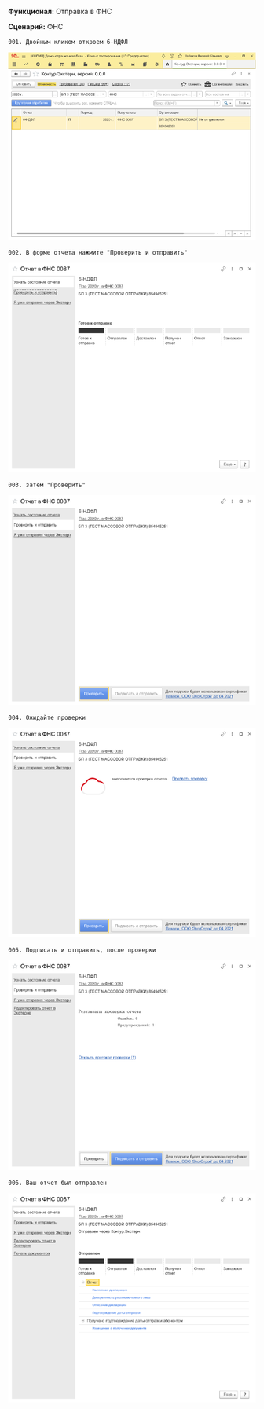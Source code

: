 **Функционал:** Отправка в ФНС


**Сценарий:** ФНС

	001. Двойным кликом откроем 6-НДФЛ
![](Отправка_в_ФНС/Отправка_в_ФНС_9_ФНС_001.png)

	002. В форме отчета нажмите "Проверить и отправить"
![](Отправка_в_ФНС/Отправка_в_ФНС_11_ФНС_002.png)

	003. затем "Проверить"
![](Отправка_в_ФНС/Отправка_в_ФНС_12_ФНС_003.png)

	004. Ожидайте проверки
![](Отправка_в_ФНС/Отправка_в_ФНС_13_ФНС_004.png)

	005. Подписать и отправить, после проверки
![](Отправка_в_ФНС/Отправка_в_ФНС_15_ФНС_005.png)

	006. Ваш отчет был отправлен
![](Отправка_в_ФНС/Отправка_в_ФНС_17_ФНС_006.png)
